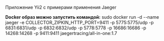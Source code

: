 Приложение Yii2 с примерами применения Jaeger

<b>Docker образ можно запустить командой:</b>
sudo docker run -d --name jaeger   -e COLLECTOR_ZIPKIN_HTTP_PORT=9411   -p 5775:5775/udp   -p 6831:6831/udp   -p 6832:6832/udp   -p 5778:5778   -p 16686:16686   -p 14268:14268   -p 9411:9411   jaegertracing/all-in-one:1.7


